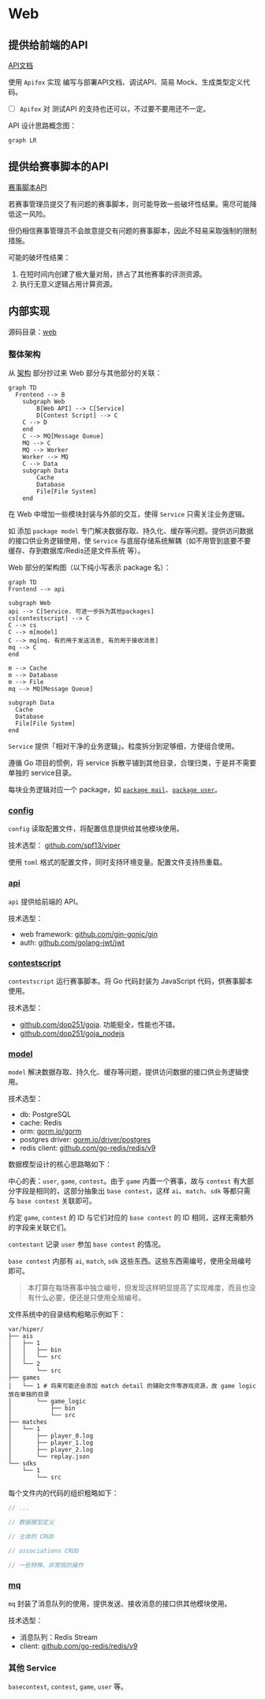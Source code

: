 # Web

## 提供给前端的API

[API文档](https://hiper-backend.apifox.cn)

使用 `Apifox` 实现 编写与部署API文档、调试API、简易 Mock、生成类型定义代码。

- [ ] `Apifox` 对 测试API 的支持也还可以，不过要不要用还不一定。

API 设计思路概念图：

<!-- TODO -->

```mermaid
graph LR
```

## 提供给赛事脚本的API

[赛事脚本API](/user/local-admin/contest-script.md)

若赛事管理员提交了有问题的赛事脚本，则可能导致一些破坏性结果。需尽可能降低这一风险。

但仍相信赛事管理员不会故意提交有问题的赛事脚本，因此不轻易采取强制的限制措施。

可能的破坏性结果：

1. 在短时间内创建了极大量对局，挤占了其他赛事的评测资源。
2. 执行无意义逻辑占用计算资源。

## 内部实现

源码目录：[web](https://github.com/THUAI-ssast/hiper-backend/tree/main/web)

### 整体架构

从 [架构](arch.zh.md) 部分抄过来 Web 部分与其他部分的关联：

```mermaid
graph TD
  Frontend --> B
    subgraph Web
		B[Web API] --> C[Service]
		D[Contest Script] --> C
    C --> D
    end
    C --> MQ[Message Queue]
    MQ --> C
    MQ --> Worker
    Worker --> MQ
    C --> Data
    subgraph Data
		Cache
		Database
		File[File System]
    end
```

在 Web 中增加一些模块封装与外部的交互，使得 `Service` 只需关注业务逻辑。

如 添加 `package model` 专门解决数据存取、持久化、缓存等问题。提供访问数据的接口供业务逻辑使用，使 `Service` 与底层存储系统解耦（如不用管到底要不要缓存、存到数据库/Redis还是文件系统 等）。

Web 部分的架构图（以下纯小写表示 package 名）：

```mermaid
graph TD
Frontend --> api

subgraph Web
api --> C[Service. 可进一步拆为其他packages]
cs[contestscript] --> C
C --> cs
C --> m[model]
C --> mq[mq. 有的用于发送消息, 有的用于接收消息]
mq --> C
end

m --> Cache
m --> Database
m --> File
mq --> MQ[Message Queue]

subgraph Data
  Cache
  Database
  File[File System]
end
```

`Service` 提供「相对干净的业务逻辑」。粒度拆分到足够细，方便组合使用。

遵循 Go 项目的惯例，将 service 拆散平铺到其他目录，合理归类，于是并不需要单独的 service目录。

每块业务逻辑对应一个 package，如 [`package mail`](https://github.com/THUAI-ssast/hiper-backend/tree/main/web/mail)、[`package user`](https://github.com/THUAI-ssast/hiper-backend/tree/main/web/user)。

### [config](https://github.com/THUAI-ssast/hiper-backend/tree/main/web/config)

`config` 读取配置文件，将配置信息提供给其他模块使用。

技术选型： [github.com/spf13/viper](https://github.com/spf13/viper)

使用 `toml` 格式的配置文件，同时支持环境变量。配置文件支持热重载。

### [api](https://github.com/THUAI-ssast/hiper-backend/tree/main/web/api)

`api` 提供给前端的 API。

技术选型：

- web framework: [github.com/gin-gonic/gin](https://github.com/gin-gonic/gin)
- auth: [github.com/golang-jwt/jwt](https://github.com/golang-jwt/jwt)

### [contestscript](https://github.com/THUAI-ssast/hiper-backend/tree/main/web/contestscript)

`contestscript` 运行赛事脚本。将 Go 代码封装为 JavaScript 代码，供赛事脚本使用。

技术选型：

- [github.com/dop251/goja](https://github.com/dop251/goja). 功能挺全，性能也不错。
- [github.com/dop251/goja_nodejs](https://github.com/dop251/goja_nodejs)

### [model](https://github.com/THUAI-ssast/hiper-backend/tree/main/web/model)

`model` 解决数据存取、持久化、缓存等问题，提供访问数据的接口供业务逻辑使用。

技术选型：

- db: PostgreSQL
- cache: Redis
- orm: [gorm.io/gorm](https://gorm.io/gorm)
- postgres driver: [gorm.io/driver/postgres](https://gorm.io/driver/postgres)
- redis client: [github.com/go-redis/redis/v9](https://github.com/go-redis/redis/v9) 

数据模型设计的核心思路略如下：

中心的表：`user`, `game`, `contest`。由于 `game` 内置一个赛事，故与 `contest` 有大部分字段是相同的，这部分抽象出 `base contest`，这样 `ai`、`match`、`sdk` 等都只需与 `base contest` 关联即可。

约定 `game`, `contest` 的 ID 与它们对应的 `base contest` 的 ID 相同，这样无需额外的字段来关联它们。

`contestant` 记录 `user` 参加 `base contest` 的情况。

`base contest` 内部有 `ai`, `match`, `sdk` 这些东西。这些东西需编号，使用全局编号即可。

> 本打算在每场赛事中独立编号，但发现这样明显提高了实现难度，而且也没有什么必要，便还是只使用全局编号。

文件系统中的目录结构粗略示例如下：

```text
var/hiper/
├── ais
│   ├── 1
│   │   ├── bin
│   │   └── src
│   └── 2
│       └── src
├── games
│   └── 1 # 将来可能还会添加 match detail 的辅助文件等游戏资源，故 game logic 放在单独的目录
│       └── game_logic
│           ├── bin
│           └── src
├── matches
│   └── 1
│       ├── player_0.log
│       ├── player_1.log
│       ├── player_2.log
│       └── replay.json
└── sdks
    └── 1
        └── src
```

每个文件内的代码的组织粗略如下：

```go
// ...

// 数据模型定义

// 主体的 CRUD

// associations CRUD

// 一些特殊、非常规的操作
```

### [mq](https://github.com/THUAI-ssast/hiper-backend/tree/main/web/mq)

`mq` 封装了消息队列的使用，提供发送、接收消息的接口供其他模块使用。

技术选型：

- 消息队列：Redis Stream
- client: [github.com/go-redis/redis/v9](https://github.com/go-redis/redis/v9) 

<!-- TODO -->

### 其他 Service

<!-- TODO -->

`basecontest`, `contest`, `game`, `user` 等。

